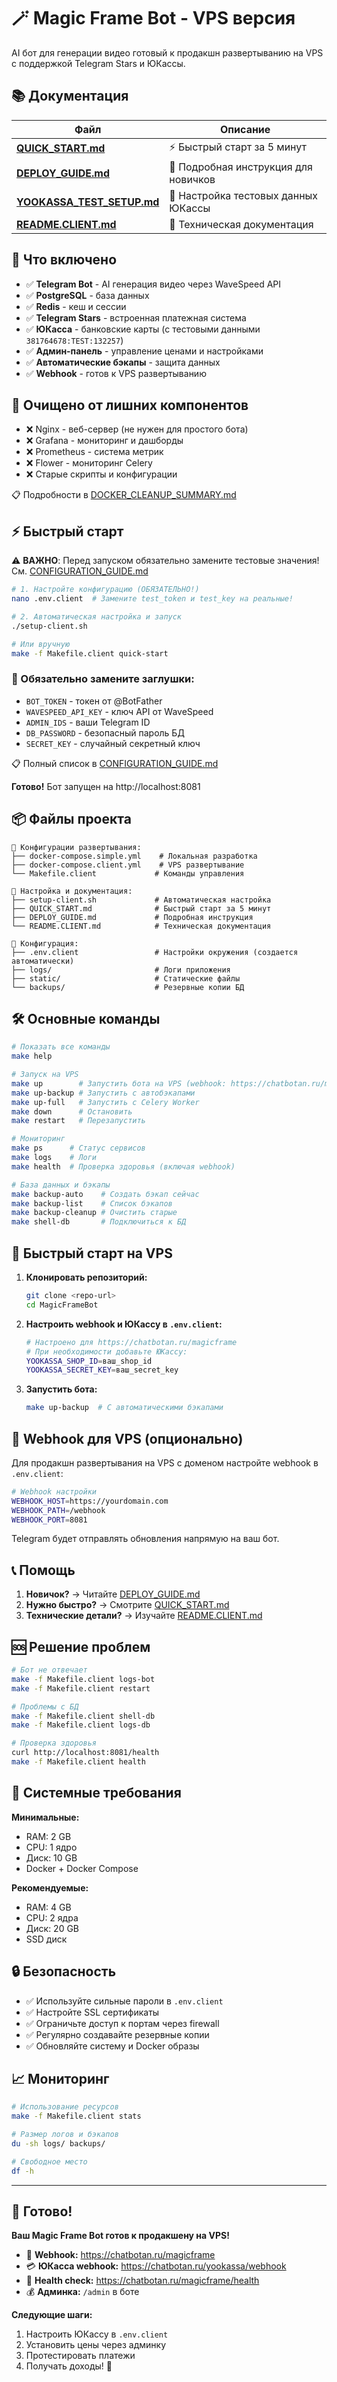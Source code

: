 # 🪄 Magic Frame Bot - VPS версия

AI бот для генерации видео готовый к продакшн развертыванию на VPS с поддержкой Telegram Stars и ЮКассы.

## 📚 Документация

| Файл | Описание |
|------|----------|
| **[QUICK_START.md](QUICK_START.md)** | ⚡ Быстрый старт за 5 минут |
| **[DEPLOY_GUIDE.md](DEPLOY_GUIDE.md)** | 📖 Подробная инструкция для новичков |
| **[YOOKASSA_TEST_SETUP.md](YOOKASSA_TEST_SETUP.md)** | 🧪 Настройка тестовых данных ЮКассы |
| **[README.CLIENT.md](README.CLIENT.md)** | 🔧 Техническая документация |

## 🎯 Что включено

- ✅ **Telegram Bot** - AI генерация видео через WaveSpeed API
- ✅ **PostgreSQL** - база данных
- ✅ **Redis** - кеш и сессии  
- ✅ **Telegram Stars** - встроенная платежная система
- ✅ **ЮКасса** - банковские карты (с тестовыми данными `381764678:TEST:132257`)
- ✅ **Админ-панель** - управление ценами и настройками
- ✅ **Автоматические бэкапы** - защита данных
- ✅ **Webhook** - готов к VPS развертыванию

## 🧹 Очищено от лишних компонентов

- ❌ Nginx - веб-сервер (не нужен для простого бота)
- ❌ Grafana - мониторинг и дашборды
- ❌ Prometheus - система метрик  
- ❌ Flower - мониторинг Celery
- ❌ Старые скрипты и конфигурации

📋 Подробности в [DOCKER_CLEANUP_SUMMARY.md](DOCKER_CLEANUP_SUMMARY.md)

## ⚡ Быстрый старт

⚠️ **ВАЖНО**: Перед запуском обязательно замените тестовые значения! См. [CONFIGURATION_GUIDE.md](CONFIGURATION_GUIDE.md)

```bash
# 1. Настройте конфигурацию (ОБЯЗАТЕЛЬНО!)
nano .env.client  # Замените test_token и test_key на реальные!

# 2. Автоматическая настройка и запуск
./setup-client.sh

# Или вручную
make -f Makefile.client quick-start
```

### 🔧 Обязательно замените заглушки:
- `BOT_TOKEN` - токен от @BotFather  
- `WAVESPEED_API_KEY` - ключ API от WaveSpeed
- `ADMIN_IDS` - ваши Telegram ID
- `DB_PASSWORD` - безопасный пароль БД
- `SECRET_KEY` - случайный секретный ключ

📋 Полный список в [CONFIGURATION_GUIDE.md](CONFIGURATION_GUIDE.md)

**Готово!** Бот запущен на http://localhost:8081

## 📦 Файлы проекта

```
📁 Конфигурации развертывания:
├── docker-compose.simple.yml    # Локальная разработка
├── docker-compose.client.yml    # VPS развертывание
└── Makefile.client             # Команды управления

📁 Настройка и документация:
├── setup-client.sh             # Автоматическая настройка
├── QUICK_START.md              # Быстрый старт за 5 минут
├── DEPLOY_GUIDE.md             # Подробная инструкция
└── README.CLIENT.md            # Техническая документация

📁 Конфигурация:
├── .env.client                 # Настройки окружения (создается автоматически)
├── logs/                       # Логи приложения
├── static/                     # Статические файлы
└── backups/                    # Резервные копии БД
```

## 🛠️ Основные команды

```bash
# Показать все команды
make help

# Запуск на VPS
make up        # Запустить бота на VPS (webhook: https://chatbotan.ru/magicframe)
make up-backup # Запустить с автобэкапами
make up-full   # Запустить с Celery Worker
make down      # Остановить
make restart   # Перезапустить

# Мониторинг
make ps      # Статус сервисов
make logs    # Логи
make health  # Проверка здоровья (включая webhook)

# База данных и бэкапы
make backup-auto    # Создать бэкап сейчас
make backup-list    # Список бэкапов  
make backup-cleanup # Очистить старые
make shell-db       # Подключиться к БД
```

## 🚀 Быстрый старт на VPS

1. **Клонировать репозиторий:**
   ```bash
   git clone <repo-url>
   cd MagicFrameBot
   ```

2. **Настроить webhook и ЮКассу в `.env.client`:**
   ```bash
   # Настроено для https://chatbotan.ru/magicframe
   # При необходимости добавьте ЮКассу:
   YOOKASSA_SHOP_ID=ваш_shop_id
   YOOKASSA_SECRET_KEY=ваш_secret_key
   ```

3. **Запустить бота:**
   ```bash
   make up-backup  # С автоматическими бэкапами
   ```

## 🔧 Webhook для VPS (опционально)

Для продакшн развертывания на VPS с доменом настройте webhook в `.env.client`:

```bash
# Webhook настройки
WEBHOOK_HOST=https://yourdomain.com
WEBHOOK_PATH=/webhook
WEBHOOK_PORT=8081
```

Telegram будет отправлять обновления напрямую на ваш бот.

## 📞 Помощь

1. **Новичок?** → Читайте [DEPLOY_GUIDE.md](DEPLOY_GUIDE.md)
2. **Нужно быстро?** → Смотрите [QUICK_START.md](QUICK_START.md)  
3. **Технические детали?** → Изучайте [README.CLIENT.md](README.CLIENT.md)

## 🆘 Решение проблем

```bash
# Бот не отвечает
make -f Makefile.client logs-bot
make -f Makefile.client restart

# Проблемы с БД
make -f Makefile.client shell-db
make -f Makefile.client logs-db

# Проверка здоровья
curl http://localhost:8081/health
make -f Makefile.client health
```

## 🎯 Системные требования

**Минимальные:**
- RAM: 2 GB
- CPU: 1 ядро  
- Диск: 10 GB
- Docker + Docker Compose

**Рекомендуемые:**
- RAM: 4 GB
- CPU: 2 ядра
- Диск: 20 GB
- SSD диск

## 🔒 Безопасность

- ✅ Используйте сильные пароли в `.env.client`
- ✅ Настройте SSL сертификаты
- ✅ Ограничьте доступ к портам через firewall  
- ✅ Регулярно создавайте резервные копии
- ✅ Обновляйте систему и Docker образы

## 📈 Мониторинг

```bash
# Использование ресурсов
make -f Makefile.client stats

# Размер логов и бэкапов
du -sh logs/ backups/

# Свободное место
df -h
```

---

## 🎉 Готово!

**Ваш Magic Frame Bot готов к продакшену на VPS!**

- 🤖 **Webhook:** https://chatbotan.ru/magicframe
- 💳 **ЮКасса webhook:** https://chatbotan.ru/yookassa/webhook
- 🏥 **Health check:** https://chatbotan.ru/magicframe/health
- 💰 **Админка:** `/admin` в боте

**Следующие шаги:**
1. Настроить ЮКассу в `.env.client`
2. Установить цены через админку
3. Протестировать платежи
4. Получать доходы! 💸 